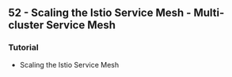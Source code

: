 ## 52 - Scaling the Istio Service Mesh - Multi-cluster Service Mesh
### Tutorial
- Scaling the Istio Service Mesh
